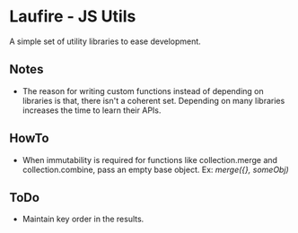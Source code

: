 # Laufire - JS Utils

  A simple set of utility libraries to ease development.

## Notes

* The reason for writing custom functions instead of depending on libraries is that, there isn't a coherent set. Depending on many libraries increases the time to learn their APIs.

## HowTo

* When immutability is required for functions like collection.merge and collection.combine, pass an empty base object. Ex: *merge({}, someObj)*

## ToDo

* Maintain key order in the results.
